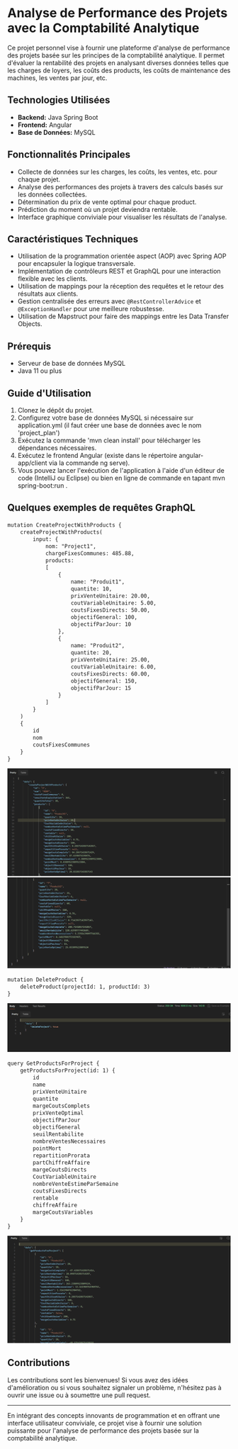 # Analyse de Performance des Projets avec la Comptabilité Analytique

Ce projet personnel vise à fournir une plateforme d'analyse de performance des projets basée sur les principes de la comptabilité analytique. Il permet d'évaluer la rentabilité des projets en analysant diverses données telles que les charges de loyers, les coûts des products, les coûts de maintenance des machines, les ventes par jour, etc.

## Technologies Utilisées

- **Backend:** Java Spring Boot
- **Frontend:** Angular
- **Base de Données:** MySQL

## Fonctionnalités Principales

- Collecte de données sur les charges, les coûts, les ventes, etc. pour chaque projet.
- Analyse des performances des projets à travers des calculs basés sur les données collectées.
- Détermination du prix de vente optimal pour chaque product.
- Prédiction du moment où un projet deviendra rentable.
- Interface graphique conviviale pour visualiser les résultats de l'analyse.

## Caractéristiques Techniques

- Utilisation de la programmation orientée aspect (AOP) avec Spring AOP pour encapsuler la logique transversale.
- Implémentation de contrôleurs REST et GraphQL pour une interaction flexible avec les clients.
- Utilisation de mappings pour la réception des requêtes et le retour des résultats aux clients.
- Gestion centralisée des erreurs avec `@RestControllerAdvice` et `@ExceptionHandler` pour une meilleure robustesse.
- Utilisation de Mapstruct pour faire des mappings entre les Data Transfer Objects.

## Prérequis
- Serveur de base de données MySQL
- Java 11 ou plus
## Guide d'Utilisation

1. Clonez le dépôt du projet.
2. Configurez votre base de données MySQL si nécessaire sur application.yml (il faut créer une base de données avec le nom 'project_plan')
3. Exécutez la commande 'mvn clean install' pour télécharger les dépendances nécessaires.
4. Exécutez le frontend Angular (existe dans le répertoire angular-app/client via la commande ng serve).
5. Vous pouvez lancer l'exécution de l'application à l'aide d'un éditeur de code (IntelliJ ou Eclipse) ou bien en ligne de commande en tapant mvn spring-boot:run .

## Quelques exemples de requêtes GraphQL
```
mutation CreateProjectWithProducts {
    createProjectWithProducts(
        input: { 
            nom: "Project1", 
            chargeFixesCommunes: 485.88, 
            products: 
            [
                {
                    name: "Produit1",
                    quantite: 10,
                    prixVenteUnitaire: 20.00,
                    coutVariableUnitaire: 5.00,
                    coutsFixesDirects: 50.00,
                    objectifGeneral: 100,
                    objectifParJour: 10
                },
                {
                    name: "Produit2",
                    quantite: 20,
                    prixVenteUnitaire: 25.00,
                    coutVariableUnitaire: 6.00,
                    coutsFixesDirects: 60.00,
                    objectifGeneral: 150,
                    objectifParJour: 15
                }
            ]
        } 
    ) 
    {
        id
        nom
        coutsFixesCommunes
    }
}
```
![createProjectGraphql1.png](createProjectGraphql1.png)
![createProjectGraphql2.png](createProjectGraphql2.png)


```
mutation DeleteProduct {
    deleteProduct(projectId: 1, productId: 3)
}
```
![deleteProjectGraphql.png](deleteProjectGraphql.png)

```
query GetProductsForProject {
    getProductsForProject(id: 1) {
        id
        name
        prixVenteUnitaire
        quantite
        margeCoutsComplets
        prixVenteOptimal
        objectifParJour
        objectifGeneral
        seuilRentabilite
        nombreVentesNecessaires
        pointMort
        repartitionProrata
        partChiffreAffaire
        margeCoutsDirects
        CoutVariableUnitaire
        nombreVenteEstimeParSemaine
        coutsFixesDirects
        rentable
        chiffreAffaire
        margeCoutsVariables
    }
}
```
![img.png](getProductsForProjectGraphql.png)
## Contributions

Les contributions sont les bienvenues! Si vous avez des idées d'amélioration ou si vous souhaitez signaler un problème, n'hésitez pas à ouvrir une issue ou à soumettre une pull request.

---

En intégrant des concepts innovants de programmation et en offrant une interface utilisateur conviviale, ce projet vise à fournir une solution puissante pour l'analyse de performance des projets basée sur la comptabilité analytique.

